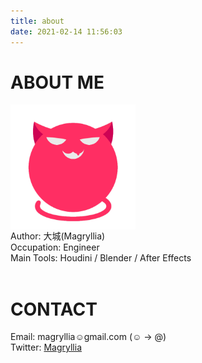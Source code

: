 ```yaml
---
title: about
date: 2021-02-14 11:56:03
---
```


# ABOUT ME
<img src="/about/logo.png" width="200px" height="200px" align="left"/>
<br style="clear:left;">
Author: 大城(Magryllia)<br>
Occupation: Engineer<br>
Main Tools: Houdini / Blender / After Effects<br>
<br>

# CONTACT
Email: magryllia☺gmail.com (☺ → @)  
Twitter: [Magryllia](https://twitter.com/Magryllia)